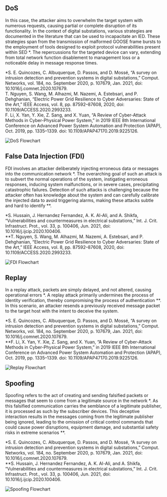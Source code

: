 ## DoS
In this case, the attacker aims to overwhelm the target system with numerous requests, causing partial or complete disruption of its functionality. In the context of digital substations, various strategies are documented in the literature that can be used to incapacitate an IED. These strategies span from the transmission of malformed GOOSE frame bursts to the employment of tools designed to exploit protocol vulnerabilities present within SED *. The repercussions for the targeted device can vary, extending from total network function disablement to management loss or a noticeable delay in message response times.

*S. E. Quincozes, C. Albuquerque, D. Passos, and D. Mossé, “A survey on intrusion detection and prevention systems in digital substations,” Comput. Networks, vol. 184, no. September 2020, p. 107679, Jan. 2021, doi: 10.1016/j.comnet.2020.107679.
<br>T. Nguyen, S. Wang, M. Alhazmi, M. Nazemi, A. Estebsari, and P. Dehghanian, “Electric Power Grid Resilience to Cyber Adversaries: State of the Art,” IEEE Access, vol. 8, pp. 87592–87608, 2020, doi: 10.1109/ACCESS.2020.2993233.
<br>F. Li, X. Yan, Y. Xie, Z. Sang, and X. Yuan, “A Review of Cyber-Attack Methods in Cyber-Physical Power System,” in 2019 IEEE 8th International Conference on Advanced Power System Automation and Protection (APAP), Oct. 2019, pp. 1335–1339. doi: 10.1109/APAP47170.2019.9225126.

![DoS Flowchart](https://github.com/omar-roa/GOOSEAttacker/blob/5085b902e7b6ae55fbe3ff4bfdebe497af576086/Goose%20Attacker%20Tool/Flowcharts/DoS%20GOOSE%20-%20EN.png)<br>


## False Data Injection (FDI)
FDI involves an attacker deliberately injecting erroneous data or messages into the communication network *. The overarching goal of such an attack is to subvert the normal operations of the system, instigating erroneous responses, inducing system malfunctions, or in severe cases, precipitating catastrophic failures. Detection of such attacks is challenging because the attacker often has knowledge about the system and can carefully calibrate the injected data to avoid triggering alarms, making these attacks subtle and hard to identify **.

*S. Hussain, J. Hernandez Fernandez, A. K. Al-Ali, and A. Shikfa, “Vulnerabilities and countermeasures in electrical substations,” Int. J. Crit. Infrastruct. Prot., vol. 33, p. 100406, Jun. 2021, doi: 10.1016/j.ijcip.2020.100406.
<br>**T. Nguyen, S. Wang, M. Alhazmi, M. Nazemi, A. Estebsari, and P. Dehghanian, “Electric Power Grid Resilience to Cyber Adversaries: State of the Art,” IEEE Access, vol. 8, pp. 87592–87608, 2020, doi: 10.1109/ACCESS.2020.2993233.

![FDI Flowchart](https://github.com/omar-roa/GOOSEAttacker/blob/5085b902e7b6ae55fbe3ff4bfdebe497af576086/Goose%20Attacker%20Tool/Flowcharts/FDI%20-%20EN.png)<br>

## Replay
In a replay attack, packets are simply delayed, and not altered, causing operational errors *. A replay attack primarily undermines the process of identity verification, thereby compromising the process of authentication **. In this scenario, an attacker resends a previously received message packet to the target host with the intent to deceive the system.

*S. E. Quincozes, C. Albuquerque, D. Passos, and D. Mossé, “A survey on intrusion detection and prevention systems in digital substations,” Comput. Networks, vol. 184, no. September 2020, p. 107679, Jan. 2021, doi: 10.1016/j.comnet.2020.107679.
<br>**F. Li, X. Yan, Y. Xie, Z. Sang, and X. Yuan, “A Review of Cyber-Attack Methods in Cyber-Physical Power System,” in 2019 IEEE 8th International Conference on Advanced Power System Automation and Protection (APAP), Oct. 2019, pp. 1335–1339. doi: 10.1109/APAP47170.2019.9225126.

![Replay Flowchart](https://github.com/omar-roa/GOOSEAttacker/blob/5085b902e7b6ae55fbe3ff4bfdebe497af576086/Goose%20Attacker%20Tool/Flowcharts/Replay%20-%20%20EN.png)<br>

## Spoofing

Spoofing refers to the act of creating and sending falsified packets or messages that seem to come from a legitimate source in the network *. As this falsified communication carries the semblance of a legitimate publisher, it is processed as such by the subscriber devices. This deceptive interaction results in the messages coming from the legitimate publisher being ignored, leading to the omission of critical control commands that could cause power disruptions, equipment damage, and substantial safety risks in extreme scenarios **.

*S. E. Quincozes, C. Albuquerque, D. Passos, and D. Mossé, “A survey on intrusion detection and prevention systems in digital substations,” Comput. Networks, vol. 184, no. September 2020, p. 107679, Jan. 2021, doi: 10.1016/j.comnet.2020.107679.
<br>**S. Hussain, J. Hernandez Fernandez, A. K. Al-Ali, and A. Shikfa, “Vulnerabilities and countermeasures in electrical substations,” Int. J. Crit. Infrastruct. Prot., vol. 33, p. 100406, Jun. 2021, doi: 10.1016/j.ijcip.2020.100406.

![Spoofing Flowchart](https://github.com/omar-roa/GOOSEAttacker/blob/5085b902e7b6ae55fbe3ff4bfdebe497af576086/Goose%20Attacker%20Tool/Flowcharts/Spoofing%20-%20EN.png)<br>
